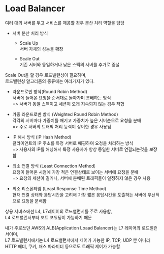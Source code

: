 # Load Balancer

여러 대의 서버를 두고 서비스를 제공할 경우 분산 처리 역할을 담당

- 서버 분산 처리 방식

  - Scale Up  
    서버 자체의 성능을 확장

  - Scale Out  
    기존 서버와 동일하거나 낮은 스펙의 서버를 추가로 증설

Scale Out을 할 경우 로드밸런싱이 필요하며,  
로드밸런싱 알고리즘의 종류에는 여러가지가 있다.

- 라운드로빈 방식(Round Robin Method)  
   서버에 들어온 요청을 순서대로 돌아가며 분배하는 방식  
   => 서버가 동일 스펙이고 세션이 오래 지속되지 않는 경우 적합

- 가중 라운드로빈 방식 (Weighted Round Robin Method)  
  각각의 서버마다 가중치를 매기고 가중치가 높은 서버순으로 요청을 분배  
  => 주로 서버의 트래픽 처리 능력이 상이한 경우 사용됨

- IP 해시 방식 (IP Hash Method)  
   클라이언트의 IP 주소를 특정 서버로 매핑하여 요청을 처리하는 방식  
   => 사용자의 IP를 해싱해서 특정 사용자가 항상 동일한 서버로 연결되는것을 보장함

- 최소 연결 방식 (Least Connection Method)  
  요청이 들어온 시점에 가장 적은 연결상태로 보이는 서버에 요청을 분배  
  => 요청의 세션이 길거나, 서버에 분배된 트래픽들이 일정하지 않은 경우 사용

- 최소 리스폰타임 (Least Response Time Method)  
  현재 연결 상태와 응답시간을 고려해 가장 짧은 응답시간을 도출하는 서버에 우선적으로 요청을 분배함

상용 서비스에선 L4, L7레이어의 로드밸런서를 주로 사용함,  
L4 로드밸런서부터 포트 포워딩이 가능하기 때문

내가 주로쓰던 AWS의 ALB(Application Loaad Balancer)는 L7 레이어의 로드밸런서이며,  
L7 로드밸런서에서는 L4 로드밸런서에서 제어가 가능한 IP, TCP, UDP 뿐 아니라 HTTP 헤더, 쿠키, 패스 파라미터 등으로도 트래픽 제어가 가능함
